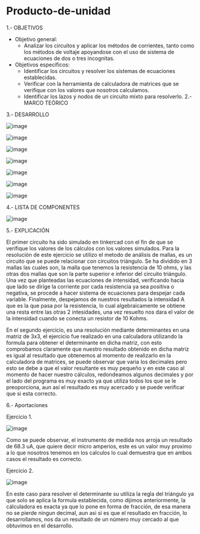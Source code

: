 # Producto-de-unidad
1.- OBJETIVOS
* Objetivo general:
  * Analizar los circuitos y aplicar los métodos de corrientes, tanto como los métodos de voltaje apoyandose con el uso de sistema de ecuaciones de dos o tres incognitas.
* Objetivos específicos:
  * Identificar los circuitos y resolver los sistemas de ecuaciones establecidas.
  * Verificar con la herramienta de calculadora de matrices que se verifique con los valores que nosotros calculamos.
  * Identificar los lazos y nodos de un circuito mixto para resolverlo.
2.- MARCO TEÓRICO 

3.- DESARROLLO

 ![image](https://user-images.githubusercontent.com/76132461/104968208-38174800-59b3-11eb-92f3-6e51ff9ef031.png)
 
 ![image](https://user-images.githubusercontent.com/76132461/104968521-179bbd80-59b4-11eb-8e57-7fb357f8a55b.png)
 
 ![image](https://user-images.githubusercontent.com/76132461/104968565-2edaab00-59b4-11eb-8cdd-baa29f79db6d.png)
 
 ![image](https://user-images.githubusercontent.com/76132461/104968578-3d28c700-59b4-11eb-8642-6ba08f3d01ad.png)
 
 ![image](https://user-images.githubusercontent.com/76132461/104968597-4ade4c80-59b4-11eb-9524-be66b43c4268.png)
 
 ![image](https://user-images.githubusercontent.com/76132461/104968615-59c4ff00-59b4-11eb-849d-82b2f2627b45.png)
 
 ![image](https://user-images.githubusercontent.com/76132461/104968683-8547e980-59b4-11eb-97ec-a79f7bd711c0.png)

4.- LISTA DE COMPONENTES

![image](https://user-images.githubusercontent.com/76132461/104969380-49158880-59b6-11eb-8ea8-5d14611189b2.png)

5.- EXPLICACIÓN 

El primer circuito ha sido simulado en tinkercad con el fin de que se verifique los valores de los cálculos con los valores simulados. 
Para la resolución de este ejercicio se utilizo el metodo de análisis de mallas, es un circuito que se puede relacionar con circuitos triángulo. Se ha dividido en 3 mallas las cuales son, la malla que tenemos la resistencia de 10 ohms, y las otras dos mallas que son la parte superior e inferior del circuito triángulo. Una vez que planteadas las ecuaciones de intensidad, verificando hacia que lado se dirige la corriente por cada resistencia ya sea positiva o negativa, se procede a hacer sistema de ecuaciones para despejar cada variable. Finalmente, despejamos de nuestros resultados la intensidad A que es la que pasa por la resistencia, lo cual algebraicamente se obtiene una resta entre las otras 2 intesidades, una vez resuelto nos dara el valor de la intensidad cuando se conecta un resistor de 10 Kohms.

En el segundo ejercicio, es una resolución mediante determinantes en una matriz de 3x3, el ejercicio fue realizado en una calculadora utilizando la formula para obtener el determinante en dicha matriz, con esto comprobamos claramente que nuestro resultado obtenido en dicha matriz es igual al resultado que obtenemos al momento de realizarlo en la calculadora de matrices, se puede observar que varia los decimales pero esto se debe a que el valor resultante es muy pequeño y en este caso al momento de hacer nuestro cálculos, redondeamos algunos decimales y por el lado del programa es muy exacto ya que utiliza todos los que se le preoporciona, aun así el resultado es muy acercado y se puede verificar que si esta correcto.

6.- Aportaciones

 Ejercicio 1.
 
 ![image](https://user-images.githubusercontent.com/76132461/104968870-1028e400-59b5-11eb-8e87-f2b16c6609a7.png)
 
 Como se puede observar, el instrumento de medida nos arroja un resultado de 68.3 uA, que quiere decir micro amperios, este es un valor muy proximo a lo que nosotros tenemos en los calculos lo cual demuestra que en ambos casos el resultado es correcto.
 
 Ejercicio 2.
 
 ![image](https://user-images.githubusercontent.com/76132461/104971266-3e5df200-59bc-11eb-8f65-0718f56ccddf.png)

En este caso para resolver el determinante su utiliza la regla del triángulo ya que solo se aplica la formula establecida, como dijimos anteriormente, la cálculadora es exacta ya que lo pone en forma de fracción, de esa manera no se pierde ningun decimal, aun asi si es que el resultado en fracción, lo desarrollamos, nos da un resultado de un número muy cercado al que obtuvimos en el desarrollo.

